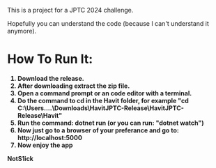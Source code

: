 This is a project for a JPTC 2024 challenge.

Hopefully you can understand the code (because I can't understand it anymore).

<h1><b>How To Run It:<b/></h1>

1. Download the release.
2. After downloading extract the zip file.
3. Open a command prompt or an code editor with a terminal.
4. Do the command to cd in the Havit folder, for example "cd C:\Users\....\Downloads\HavitJPTC-Release\HavitJPTC-Release\Havit"
5. Run the command: dotnet run (or you can run: "dotnet watch")
6. Now just go to a browser of your preferance and go to: http://localhost:5000
7. Now enjoy the app

NotS1ick
